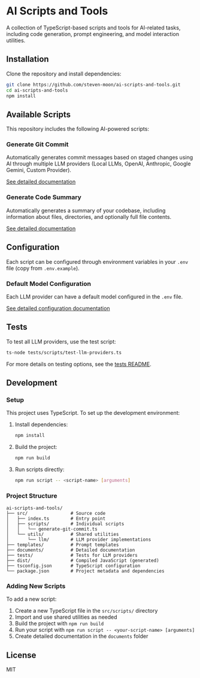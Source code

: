 # AI Scripts and Tools

A collection of TypeScript-based scripts and tools for AI-related tasks, including code generation, prompt engineering, and model interaction utilities.

## Installation

Clone the repository and install dependencies:

```bash
git clone https://github.com/steven-moon/ai-scripts-and-tools.git
cd ai-scripts-and-tools
npm install
```

## Available Scripts

This repository includes the following AI-powered scripts:

### Generate Git Commit

Automatically generates commit messages based on staged changes using AI through multiple LLM providers (Local LLMs, OpenAI, Anthropic, Google Gemini, Custom Provider).

[See detailed documentation](documents/GENERATE-GIT-COMMIT-DOCS.md)

### Generate Code Summary

Automatically generates a summary of your codebase, including information about files, directories, and optionally full file contents.

[See detailed documentation](documents/GENERATE-CODE-SUMMARY-DOCS.md)

## Configuration

Each script can be configured through environment variables in your `.env` file (copy from `.env.example`).

### Default Model Configuration

Each LLM provider can have a default model configured in the `.env` file.

[See detailed configuration documentation](documents/DEFAULT-MODEL-CONFIGURATION-DOCS.md)

## Tests

To test all LLM providers, use the test script:

```bash
ts-node tests/scripts/test-llm-providers.ts
```

For more details on testing options, see the [tests README](tests/README.md).

## Development

### Setup

This project uses TypeScript. To set up the development environment:

1. Install dependencies:
   ```bash
   npm install
   ```

2. Build the project:
   ```bash
   npm run build
   ```

3. Run scripts directly:
   ```bash
   npm run script -- <script-name> [arguments]
   ```

### Project Structure

```
ai-scripts-and-tools/
├── src/                # Source code
│   ├── index.ts        # Entry point
│   ├── scripts/        # Individual scripts
│   │   └── generate-git-commit.ts
│   └── utils/          # Shared utilities
│       └── llm/        # LLM provider implementations
├── templates/          # Prompt templates
├── documents/          # Detailed documentation
├── tests/              # Tests for LLM providers
├── dist/               # Compiled JavaScript (generated)
├── tsconfig.json       # TypeScript configuration
└── package.json        # Project metadata and dependencies
```

### Adding New Scripts

To add a new script:

1. Create a new TypeScript file in the `src/scripts/` directory
2. Import and use shared utilities as needed
3. Build the project with `npm run build`
4. Run your script with `npm run script -- <your-script-name> [arguments]`
5. Create detailed documentation in the `documents` folder

## License

MIT
